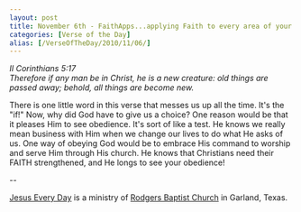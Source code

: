 ```yaml
---
layout: post
title: November 6th - FaithApps...applying Faith to every area of your
categories: [Verse of the Day]
alias: [/VerseOfTheDay/2010/11/06/]
---
```


_II Corinthians 5:17  
Therefore if any man be in Christ, he is a new creature: old things
are passed away; behold, all things are become new._

There is one little word in this verse that messes us up all the
time. It's the "if!" Now, why did God have to give us a choice? One
reason would be that it pleases Him to see obedience. It's sort of
like a test. He knows we really mean business with Him when we change
our lives to do what He asks of us. One way of obeying God would be to
embrace His command to worship and serve Him through His church. He
knows that Christians need their FAITH strengthened, and He longs to
see your obedience!

 --

<a href=http://jesuseveryday.net>Jesus Every Day</a> is a ministry of <a href=http://rodgersbaptist.net>Rodgers Baptist Church</a> in Garland, Texas.
